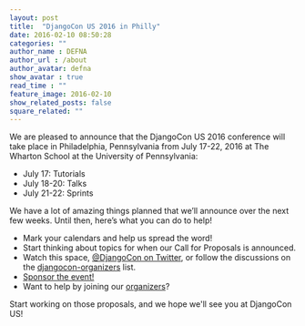 ```yaml
---
layout: post
title:  "DjangoCon US 2016 in Philly"
date: 2016-02-10 08:50:28
categories: ""
author_name : DEFNA
author_url : /about
author_avatar: defna
show_avatar : true
read_time : ""
feature_image: 2016-02-10
show_related_posts: false
square_related: ""
---
```


We are pleased to announce that the DjangoCon US 2016 conference will take place in Philadelphia, Pennsylvania from July 17-22, 2016 at The Wharton School at the University of Pennsylvania:

* July 17: Tutorials
* July 18-20: Talks
* July 21-22: Sprints

We have a lot of amazing things planned that we’ll announce over the next few weeks. Until then, here’s what you can do to help!

* Mark your calendars and help us spread the word!
* Start thinking about topics for when our Call for Proposals is announced.
* Watch this space, [@DjangoCon on Twitter](https://twitter.com/djangocon), or follow the discussions on the [djangocon-organizers](https://groups.google.com/forum/#!forum/djangocon-organizers) list.
* [Sponsor the event!](mailto:sponsors@djangocon.us)
* Want to help by joining our [organizers](mailto:hello@djangocon.us)?

Start working on those proposals, and we hope we'll see you at DjangoCon US!